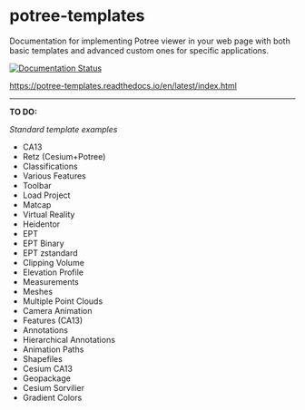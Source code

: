 # potree-templates

Documentation for implementing Potree viewer in your web page with both basic templates and advanced custom ones for specific applications.

[![Documentation Status](https://readthedocs.org/projects/potree-templates/badge/?version=latest)](https://potree-templates.readthedocs.io/en/latest/?badge=latest)

https://potree-templates.readthedocs.io/en/latest/index.html

------

**TO DO:**

*Standard template examples*

- CA13
- Retz (Cesium+Potree)
- Classifications
- Various Features
- Toolbar
- Load Project
- Matcap
- Virtual Reality
- Heidentor
- EPT
- EPT Binary
- EPT zstandard
- Clipping Volume
- Elevation Profile
- Measurements
- Meshes
- Multiple Point Clouds
- Camera Animation
- Features (CA13)
- Annotations
- Hierarchical Annotations
- Animation Paths
- Shapefiles
- Cesium CA13
- Geopackage
- Cesium Sorvilier
- Gradient Colors